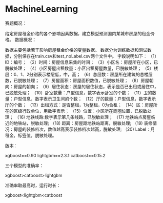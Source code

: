 # MachineLearning
赛题概况：

给定房屋租金价格的各个影响因素数据，建立模型预测国内某城市房屋的租金价格。
数据概况：

数据主要包括若干影响房屋租金价格的变量数据。 数据分为训练数据和测试数据，分别保存在train.csv和test_noLabel.csv两个文件中。 字段说明如下： （1）ID：编号； （2）时间：房屋信息采集的时间； （3）小区名：房屋所在小区，已脱敏处理； （4）小区房屋出租数量：小区出租房屋数量，已脱敏处理； （5）楼层：0、1、2分别表示楼层低，中，高； （6）总层数：房屋所在建筑的总楼层数，已脱敏处理； （7）房屋面积：房屋面积数值，已脱敏处理； （8）房屋朝向：房屋的朝向； （9）居住状态：房屋的居住状态，表示是否已出租或居住中，已脱敏处理； （10）卧室数量：户型信息，数字表示卧室的个数； （11）卫的数量：户型信息，数字表示卫生间的个数； （12）厅的数量：户型信息，数字表示厅的个数； （13）出租方式：是否整租，1为整租，0为合租； （14）区：房屋所在的区级行政单位，用数字表示； （15）位置：小区所在商圈位置，已脱敏处理； （16) 地铁线路:数字表示第几条线路，已脱敏处理； （17) 地铁站点房屋临近的地铁站，脱敏处理; （18) 距离：房屋距地铁站距离，脱敏处理; （19) 装修情况：房屋的装修档次，数值越高表示装修档次越高，脱敏处理; （20) Label：月租金，标签值，脱敏处理。


版本：

xgboost==0.90
lightgbm==2.3.1
catboost==0.15.2

三个模型的准确率：

xgboost>catboost>lightgbm

准确率取最高时，运行时长：

xgboost<lightgbm<catboost
